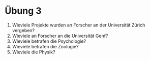 # Übung 3

1. Wieviele Projekte wurden an Forscher an der Universität Zürich vergeben?
2. Wieviele an Forscher an die Universität Genf?
3. Wieviele betrafen die Psychologie?
4. Wieviele betrafen die Zoologie?
5. Wieviele die Physik?
